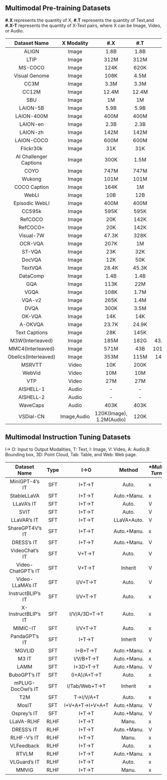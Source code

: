 ## Multimodal Pre-training Datasets

**#.X** represents the quantity of X, **#.T** represents the quantity of Text,and **#.X-T** represents the quantity of X-Text pairs, where X can be Image, Video, or Audio.

|      Dataset Name      | X Modality  |           #.X            |  #.T  |       #.X-T       |
| :--------------------: | :---------: | :----------------------: | :---: | :---------------: |
|         ALIGN          |    Image    |           1.8B           | 1.8B  |       1.8B        |
|          LTIP          |    Image    |           312M           | 312M  |       312M        |
|        MS-COCO         |    Image    |           124K           | 620K  |       620K        |
|     Visual Genome      |    Image    |           108K           | 4.5M  |       4.5M        |
|          CC3M          |    Image    |           3.3M           | 3.3M  |       3.3M        |
|         CC12M          |    Image    |          12.4M           | 12.4M |       12.4M       |
|          SBU           |    Image    |            1M            |  1M   |        1M         |
|        LAION-5B        |    Image    |           5.9B           | 5.9B  |       5.9B        |
|       LAION-400M       |    Image    |           400M           | 400M  |       400M        |
|        LAION-en        |    Image    |           2.3B           | 2.3B  |       2.3B        |
|        LAION-zh        |    Image    |           142M           | 142M  |       142M        |
|       LAION-COCO       |    Image    |           600M           | 600M  |       600M        |
|       Flickr30k        |    Image    |           31K            |  31K  |        31K        |
| AI Challenger Captions |    Image    |           300K           | 1.5M  |       1.5M        |
|          COYO          |    Image    |           747M           | 747M  |       747M        |
|         Wukong         |    Image    |           101M           | 101M  |       101M        |
|      COCO Caption      |    Image    |           164K           |  1M   |        1M         |
|         WebLI          |    Image    |           10B            |  12B  |        12B        |
|     Episodic WebLI     |    Image    |           400M           | 400M  |       400M        |
|         CC595k         |    Image    |           595K           | 595K  |       595K        |
|        RefCOCO         |    Image    |           20K            | 142K  |       142K        |
|        RefCOCO+        |    Image    |           20K            | 142K  |       142K        |
|       Visual-7W        |    Image    |          47.3K           | 328K  |       328K        |
|        OCR-VQA         |    Image    |           207K           |  1M   |        1M         |
|         ST-VQA         |    Image    |           23K            |  32K  |        32K        |
|         DocVQA         |    Image    |           12K            |  50K  |        50K        |
|        TextVQA         |    Image    |          28.4K           | 45.3K |       45.3K       |
|        DataComp        |    Image    |           1.4B           | 1.4B  |       1.4B        |
|          GQA           |    Image    |           113K           |  22M  |        22M        |
|          VGQA          |    Image    |           108K           | 1.7M  |       1.7M        |
|         VQA-v2         |    Image    |           265K           | 1.4M  |       1.4M        |
|          DVQA          |    Image    |           300K           | 3.5M  |       3.5M        |
|         OK-VQA         |    Image    |           14K            |  14K  |        14K        |
|        A-OKVQA         |    Image    |          23.7K           | 24.9K |       24.9K       |
|     Text Captions      |    Image    |           28K            | 145K  |       145K        |
|    M3W(Interleaved)    |    Image    |           185M           | 182G  | 43.3M(Instances)  |
|   MMC4(Interleaved)    |    Image    |           571M           |  43B  | 101.2M(Instances) |
|  Obelics(Interleaved)  |    Image    |           353M           | 115M  |  141M(Instances)  |
|         MSRVTT         |    Video    |           10K            | 200K  |       200K        |
|         WebVid         |    Video    |           10M            |  10M  |        10M        |
|          VTP           |    Video    |           27M            |  27M  |        27M        |
|       AISHELL-1        |    Audio    |            -             |   -   |       128K        |
|       AISHELL-2        |    Audio    |            -             |   -   |        1M         |
|        WaveCaps        |    Audio    |           403K           | 403K  |       403K        |
|       VSDial-CN        | Image,Audio | 120K(Image), 1.2M(Audio) | 120K  |       1.2M        |



## Multimodal Instruction Tuning Datasets

I→ O: Input to Output Modalities, T: Text, I: Image, V: Video, A: Audio,B: Bounding box, 3D: Point Cloud, Tab: Table, and Web: Web page.

|    Dataset Name     | Type |       I→O       |   Method    | ***\*Multi-Turn\**** | #.I/V/A        | #.Dialog Turn | #.Instance |
| :-----------------: | :--: | :-------------: | :---------: | -------------------- | -------------- | ------------- | ---------- |
|   MiniGPT-4’s IT    | SFT  |      I+T→T      |    Auto.    | x                    | 134M/–/–       | 1             | 5K         |
|     StableLLaVA     | SFT  |      I+T→T      | Auto.+Manu. | x                    | 126K/–/–       | 1             | 126K       |
|     LLaVA’s IT      | SFT  |      I+T→T      |    Auto.    | Ⅴ                    | 81K/–/–        | 2.29          | 150K       |
|        SVIT         | SFT  |      I+T→T      |    Auto.    | Ⅴ                    | 108K/–/–       | 5             | 3.2M       |
|     LLaVAR’s IT     | SFT  |      I+T→T      | LLaVA+Auto. | Ⅴ                    | 20K/–/–        | 2.27          | 174K       |
|   ShareGPT4V’s IT   | SFT  |      I+T→T      | Auto.+Manu. | x                    | 100K/–/–       | –             | –          |
|     DRESS’s IT      | SFT  |      I+T→T      | Auto.+Manu. | Ⅴ                    | 193K/–/–       | ∼4            | –          |
|   VideoChat’s IT    | SFT  |      V+T→T      |    Auto.    | Ⅴ                    | –/8K/–         | 1.82          | 11K        |
| Video-ChatGPT’s IT  | SFT  |      V+T→T      |   Inherit   | Ⅴ                    | –/100K/–       | 1             | 100K       |
|  Video-LLaMA’s IT   | SFT  |     I/V+T→T     |    Auto.    | Ⅴ                    | 81K/8K/–       | 2.22          | 171K       |
|  InstructBLIP’s IT  | SFT  |     I/V+T→T     |    Auto.    | x                    | –              | –             | ∼ 1.6M     |
| X-InstructBLIP’s IT | SFT  |  I/V/A/3D+T→T   |    Auto.    | x                    | –              | –             | ∼ 1.8M     |
|      MIMIC-IT       | SFT  |     I/V+T→T     |    Auto.    | x                    | 8.1M/502K/–    | 1             | 2.8M       |
|    PandaGPT’s IT    | SFT  |      I+T→T      |   Inherit   | Ⅴ                    | 81K/–/–        | 2.29          | 160K       |
|       MGVLID        | SFT  |     I+B+T→T     | Auto.+Manu. | x                    | 108K/–/–       | –             | 108K       |
|        M3 IT        | SFT  |    I/V/B+T→T    | Auto.+Manu. | x                    | –/–/–          | 1             | 2.4M       |
|        LAMM         | SFT  |    I+3D+T→T     | Auto.+Manu. | Ⅴ                    | 91K/–/–        | 3.27          | 196K       |
|    BuboGPT’s IT     | SFT  |   (I+A)/A+T→T   |    Auto.    | x                    | 5K/–/9K        | –             | 9K         |
|  mPLUG-DocOwl’s IT  | SFT  |  I/Tab/Web+T→T  |   Inherit   | x                    | –              | –             | –          |
|         T2M         | SFT  |    T→I/V/A+T    |    Auto.    | x                    | 4.9K/4.9K/4.9K | 1             | 14.7K      |
|        MosIT        | SFT  | I+V+A+T→I+V+A+T | Auto.+Manu. | Ⅴ                    | 4K/4K/4K       | 4.8           | 5K         |
|     Osprey’s IT     | SFT  |      I+T→T      | Auto.+Manu. | Ⅴ                    | –/–/–          | ∼4            | 724K       |
|     LLaVA-RLHF      | RLHF |      I+T→T      |    Manu.    | x                    | –/–/–          | –             | 10K        |
|     DRESS’s IT      | RLHF |      I+T→T      | Auto.+Manu. | Ⅴ                    | 33K/–/–        | ∼4            | –          |
|     RLHF-V’s IT     | RLHF |      I+T→T      |    Manu.    | x                    | –/–/–          | –             | 1.4K       |
|     VLFeedback      | RLHF |      I+T→T      |    Auto.    | x                    | –/–/–          | –             | 80K        |
|        RTVLM        | RLHF |      I+T→T      | Auto.+Manu. | x                    | –/–/–          | –             | 5K         |
|    VLGuard’s IT     | RLHF |      I+T→T      |    Auto.    | x                    | 3K/–/–         | –             | 3K         |
|        MMViG        | RLHF |      I+T→T      |    Manu.    | x                    | 16K/–/–        | –             | 16K        |
